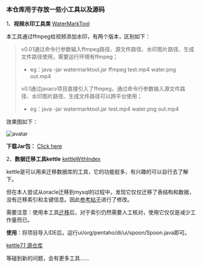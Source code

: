 ### 本仓库用于存放一些小工具以及源码



1、**视频水印工具类** [WaterMarkTool](https://github.com/tengfeipu/tools4fun/tree/master/watermark)

本工具通过ffmpeg给视频添加水印，有两个版本，区别如下：

> v0.01通过命令行参数输入ffmpeg路径、源文件路径、水印图片路径、生成文件路径使用，需要运行环境有ffmpeg；
>
> - eg：java -jar watermarktool.jar ffmpeg test.mp4 water.png out.mp4
>
> v0.1通过javacv项目直接引入了ffmpeg，通过命令行参数输入源文件路径、水印图片路径、生成文件路径可以跨平台使用；
>
> - eg：java -jar watermarktool.jar  test.mp4 water.png out.mp4

效果图如下：

![avatar](images/watermark.gif) 

 **下载Jar包：**  [Click here](https://github.com/tengfeipu/tools4fun/releases/tag/untagged-d31a2c81f442e8e17969)

2、**数据迁移工具kettle**    [kettleWithIndex](https://github.com/tengfeipu/tools4fun/tree/master/kettleWithIndex)

kettle是可以用来迁移数据库的工具，它的功能挺多，有兴趣的可以自行去了解下。

但在本人尝试从oracle迁移到mysql的过程中，发现它仅仅迁移了表结构和数据，没有迁移索引和主键信息。因此[参考帖子](https://blog.csdn.net/j1231230/article/details/80584050?utm_medium=distribute.pc_relevant.none-task-blog-2~default~BlogCommendFromMachineLearnPai2~default-2.control)进行了修改。

需要注意：使用本工具[迁移](https://my.oschina.net/wangshengzhuang/blog/785116)后，对于索引仍然需要人工核对，使用它仅仅是减少工作量而已。

**使用**：将项目导入IDE后，运行ui/org/pentaho/di/ui/spoon/Spoon.java即可。

[kettle7.1 源仓库](https://github.com/pentaho/pentaho-kettle/tree/7.1)





等碰到新的问题，会有更多工具......



